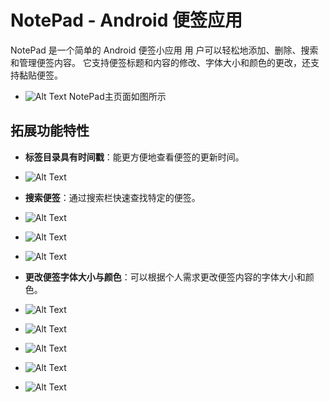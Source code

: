 # NotePad - Android 便签应用

NotePad 是一个简单的 Android 便签小应用
用 户可以轻松地添加、删除、搜索和管理便签内容。
它支持便签标题和内容的修改、字体大小和颜色的更改，还支持黏贴便签。
- ![Alt Text](../NotePad_new-master/png/img.png)
NotePad主页面如图所示
## 拓展功能特性
- **标签目录具有时间戳**：能更方便地查看便签的更新时间。
- ![Alt Text](../NotePad_new-master/png/img_2.png)


- **搜索便签**：通过搜索栏快速查找特定的便签。
- ![Alt Text](../NotePad_new-master/png/img_1.png)
- ![Alt Text](../NotePad_new-master/png/img_3.png)
- ![Alt Text](../NotePad_new-master/png/img_4.png)
- **更改便签字体大小与颜色**：可以根据个人需求更改便签内容的字体大小和颜色。
- ![Alt Text](../NotePad_new-master/png/img_5.png)
- ![Alt Text](../NotePad_new-master/png/img_6.png)
- ![Alt Text](../NotePad_new-master/png/img_7.png)
- ![Alt Text](../NotePad_new-master/png/img_8.png)
- ![Alt Text](../NotePad_new-master/png/img_9.png)
